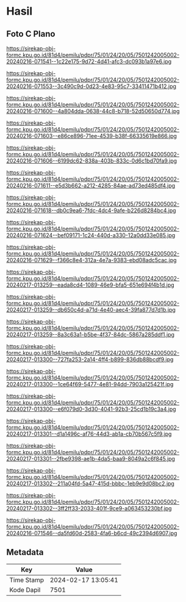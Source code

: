 # Hasil

## Foto C Plano

https://sirekap-obj-formc.kpu.go.id/81d4/pemilu/pdpr/75/01/24/20/05/7501242005002-20240216-071541--1c22e175-9d72-4d41-afc3-dc093b1a97e6.jpg

https://sirekap-obj-formc.kpu.go.id/81d4/pemilu/pdpr/75/01/24/20/05/7501242005002-20240216-071553--3c490c9d-0d23-4e83-95c7-33411471b412.jpg

https://sirekap-obj-formc.kpu.go.id/81d4/pemilu/pdpr/75/01/24/20/05/7501242005002-20240216-071600--4a804dda-0638-44c8-b718-52d50650d774.jpg

https://sirekap-obj-formc.kpu.go.id/81d4/pemilu/pdpr/75/01/24/20/05/7501242005002-20240216-071603--e86ce896-71ee-4539-b38f-66335619e866.jpg

https://sirekap-obj-formc.kpu.go.id/81d4/pemilu/pdpr/75/01/24/20/05/7501242005002-20240216-071606--6199dc62-838a-403b-833c-0d6c1bd70fa9.jpg

https://sirekap-obj-formc.kpu.go.id/81d4/pemilu/pdpr/75/01/24/20/05/7501242005002-20240216-071611--e5d3b662-a212-4285-84ae-ad73ed485df4.jpg

https://sirekap-obj-formc.kpu.go.id/81d4/pemilu/pdpr/75/01/24/20/05/7501242005002-20240216-071618--db0c9ea6-7fdc-4dc4-9afe-b226d8284bc4.jpg

https://sirekap-obj-formc.kpu.go.id/81d4/pemilu/pdpr/75/01/24/20/05/7501242005002-20240216-071624--bef09171-1c24-440d-a330-12a0dd33e085.jpg

https://sirekap-obj-formc.kpu.go.id/81d4/pemilu/pdpr/75/01/24/20/05/7501242005002-20240216-071629--f366c8e4-312a-4e7a-9383-ebd08adc5cac.jpg

https://sirekap-obj-formc.kpu.go.id/81d4/pemilu/pdpr/75/01/24/20/05/7501242005002-20240217-013259--eada8cd4-1089-46e9-bfa5-651e694f4b1d.jpg

https://sirekap-obj-formc.kpu.go.id/81d4/pemilu/pdpr/75/01/24/20/05/7501242005002-20240217-013259--db650c4d-a71d-4e40-aec4-39fa877d7d1b.jpg

https://sirekap-obj-formc.kpu.go.id/81d4/pemilu/pdpr/75/01/24/20/05/7501242005002-20240217-013259--8a3c63a1-b5be-4f37-84dc-5867a285ddf1.jpg

https://sirekap-obj-formc.kpu.go.id/81d4/pemilu/pdpr/75/01/24/20/05/7501242005002-20240217-013300--727fa253-2a14-4ff4-b899-836db88bcdf9.jpg

https://sirekap-obj-formc.kpu.go.id/81d4/pemilu/pdpr/75/01/24/20/05/7501242005002-20240217-013300--1ce64f69-5477-4e81-94dd-7903a125421f.jpg

https://sirekap-obj-formc.kpu.go.id/81d4/pemilu/pdpr/75/01/24/20/05/7501242005002-20240217-013300--e6f079d0-3d30-4041-92b3-25cd1b19c3a4.jpg

https://sirekap-obj-formc.kpu.go.id/81d4/pemilu/pdpr/75/01/24/20/05/7501242005002-20240217-013301--d1a1496c-af76-44d3-ab1a-cb70b567c5f9.jpg

https://sirekap-obj-formc.kpu.go.id/81d4/pemilu/pdpr/75/01/24/20/05/7501242005002-20240217-013301--2fbe9398-ae1b-4da5-baa9-8049a2c6f845.jpg

https://sirekap-obj-formc.kpu.go.id/81d4/pemilu/pdpr/75/01/24/20/05/7501242005002-20240217-013302--211a04fd-5a47-415d-bbbc-1eb9e9d08bc2.jpg

https://sirekap-obj-formc.kpu.go.id/81d4/pemilu/pdpr/75/01/24/20/05/7501242005002-20240217-013302--3ff2ff33-2033-401f-9ce9-a063453230bf.jpg

https://sirekap-obj-formc.kpu.go.id/81d4/pemilu/pdpr/75/01/24/20/05/7501242005002-20240216-071546--da5fd60d-2583-4fa6-b6cd-49c2394d6907.jpg


## Metadata

| Key        | Value               |
| ---------- | ------------------- |
| Time Stamp | 2024-02-17 13:05:41 |
| Kode Dapil | 7501                |



